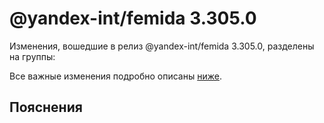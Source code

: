 # @yandex-int/femida 3.305.0

<!-- ЧЕЛОВЕЧЕСКОЕ ВСТУПЛЕНИЕ -->

Изменения, вошедшие в релиз @yandex-int/femida 3.305.0, разделены на группы:

Все важные изменения подробно описаны [ниже](#Пояснения).

## Пояснения

